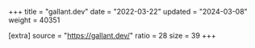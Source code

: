 +++
title = "gallant.dev"
date = "2022-03-22"
updated = "2024-03-08"
weight = 40351

[extra]
source = "https://gallant.dev/"
ratio = 28
size = 39
+++
